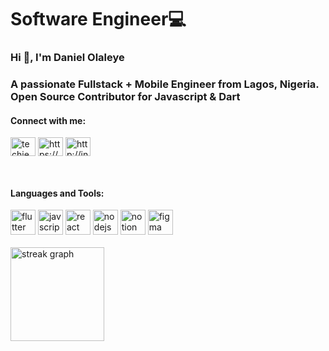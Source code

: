 # Software Engineer💻

<h3 align="left">Hi 👋, I'm Daniel Olaleye</h1>


<!-- Introduction & About-->

<h3 align="left">A passionate Fullstack + Mobile Engineer from Lagos, Nigeria. Open Source Contributor for Javascript & Dart</h3>


<!-- Social Links-->


<h4 align="left">Connect with me:</h4>
<p align="left">
<a href="https://twitter.com/techiedan_" target="blank"><img align="center" src="https://raw.githubusercontent.com/rahuldkjain/github-profile-readme-generator/master/src/images/icons/Social/twitter.svg" alt="techiedan_" height="30" width="40" /></a>
<a href="https://linkedin.com/in/https://www.linkedin.com/in/daniel-olaleye-16ab7b369/" target="blank"><img align="center" src="https://raw.githubusercontent.com/rahuldkjain/github-profile-readme-generator/master/src/images/icons/Social/linked-in-alt.svg" alt="https://www.linkedin.com/in/daniel-olaleye-16ab7b369/" height="30" width="40" /></a>
<a href="https://instagram.com/http://instagram.com/techiedan_" target="blank">  <img align="center" src="https://raw.githubusercontent.com/rahuldkjain/github-profile-readme-generator/master/src/images/icons/Social/instagram.svg" alt="http://instagram.com/techiedan_" height="30" width="40" /></a>
</p><br><!-- My Skills-->
<h4 align="left">Languages and Tools:</h4>
<div align="left">
    <img src="https://skillicons.dev/icons?i=flutter" height="40" alt="flutter logo"/>
    <img src="https://skillicons.dev/icons?i=js" height="40" alt="javscript logo"/>
    <img src="https://skillicons.dev/icons?i=react" height="40" alt="react logo"/>
    <img src="https://skillicons.dev/icons?i=nodejs" height="40" alt="nodejs logo"/>
    <img src="https://skillicons.dev/icons?i=notion" height="40" alt="notion logo"/>
    <img src="https://skillicons.dev/icons?i=figma" height="40" alt="figma logo"/>
    
  
  
</div><br><!--My Streaks-->

<div align="left">
  <img src="https://streak-stats.demolab.com?user=techie-dan&locale=en&mode=daily&theme=dracula&hide_border=false&border_radius=5&order=3" height="150" alt="streak graph"  />
</div>












